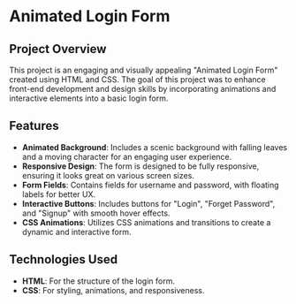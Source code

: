 # Animated Login Form

## Project Overview

This project is an engaging and visually appealing "Animated Login Form" created using HTML and CSS. The goal of this project was to enhance front-end development and design skills by incorporating animations and interactive elements into a basic login form.

## Features

- **Animated Background**: Includes a scenic background with falling leaves and a moving character for an engaging user experience.
- **Responsive Design**: The form is designed to be fully responsive, ensuring it looks great on various screen sizes.
- **Form Fields**: Contains fields for username and password, with floating labels for better UX.
- **Interactive Buttons**: Includes buttons for "Login", "Forget Password", and "Signup" with smooth hover effects.
- **CSS Animations**: Utilizes CSS animations and transitions to create a dynamic and interactive form.

## Technologies Used

- **HTML**: For the structure of the login form.
- **CSS**: For styling, animations, and responsiveness.
